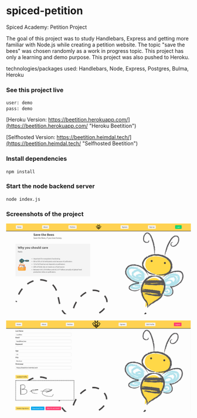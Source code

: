 # spiced-petition

Spiced Academy: Petition Project

The goal of this project was to study Handlebars, Express and getting more familiar with Node.js while creating a petition website.
The topic "save the bees" was chosen randomly as a work in progress topic. This project has only a learning and demo purpose.
This project was also pushed to Heroku.

technologies/packages used: Handlebars, Node, Express, Postgres, Bulma, Heroku

### See this project live

```
user: demo
pass: demo
```

[Heroku Version: https://beetition.herokuapp.com/](https://beetition.herokuapp.com/ "Heroku Beetition")

[Selfhosted Version: https://beetition.heimdal.tech/](https://beetition.heimdal.tech/ "Selfhosted Beetition")

### Install dependencies

```
npm install
```

### Start the node backend server

```
node index.js
```

### Screenshots of the project

![Screenshot](/screenshots/scrn1.png?raw=true "Screenshot 1")

![Screenshot](/screenshots/scrn2.png?raw=true "Screenshot 2")
